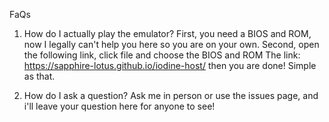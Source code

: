 FaQs

1. How do I actually play the emulator?
First, you need a BIOS and ROM, now I legally can't help you here so you are on your own.
Second, open the following link, click file and choose the BIOS and ROM 
The link: https://sapphire-lotus.github.io/iodine-host/
then you are done! Simple as that.

2. How do I ask a question?
Ask me in person or use the issues page, and i'll leave your question here for anyone to see!

